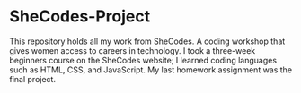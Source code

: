 # SheCodes-Project
This repository holds all my work from SheCodes. A coding workshop that gives women access to careers in technology.
I took a three-week beginners course on the SheCodes website; I learned coding languages such as HTML, CSS, and JavaScript. My last homework assignment was the final project. 
